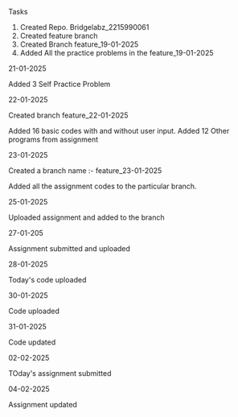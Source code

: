 Tasks
1. Created Repo. Bridgelabz_2215990061
2. Created feature branch
3. Created Branch feature_19-01-2025
4. Added All the practice problems in the feature_19-01-2025

21-01-2025

Added 3 Self Practice Problem

22-01-2025

Created branch feature_22-01-2025

Added 16 basic codes with and without user input.
Added 12 Other programs from assignment  

23-01-2025

Created a branch name :- feature_23-01-2025

Added all the assignment codes to the particular branch.

25-01-2025

Uploaded assignment and added to the branch 

27-01-205

Assignment submitted and uploaded

28-01-2025

Today's code uploaded

30-01-2025

Code uploaded

31-01-2025

Code updated

02-02-2025

TOday's assignment submitted

04-02-2025

Assignment updated

